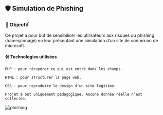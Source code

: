 ## 🛡️ Simulation de Phishing

### 🎯 Objectif

Ce projet a pour but de sensibiliser les utilisateurs aux risques du phishing (hameçonnage) en leur présentant une simulation d'un site de connexion de microsoft.

#### 🛠️ Technologies utilisées

    PHP : pour récupérer ce qui est entré dans les champs.

    HTML : pour structurer la page web.

    CSS : pour reproduire le design d’un site légitime.

    Projet à but uniquement pédagogique. Aucune donnée réelle n’est collectée.

![phishing](https://github.com/user-attachments/assets/92825fae-3e11-4fac-b73b-0fa64202ccc6)
